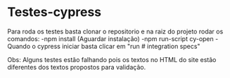 # Testes-cypress

Para roda os testes basta clonar o repositorio e na raiz do projeto rodar os comandos:
    -npm install (Aguardar instalação)
    -npm run-script cy-open
    -Quando o cypress iniciar basta clicar em "run # integration specs"

Obs: Alguns testes estão falhando pois os textos no HTML do site estão diferentes dos textos 
propostos para validação.